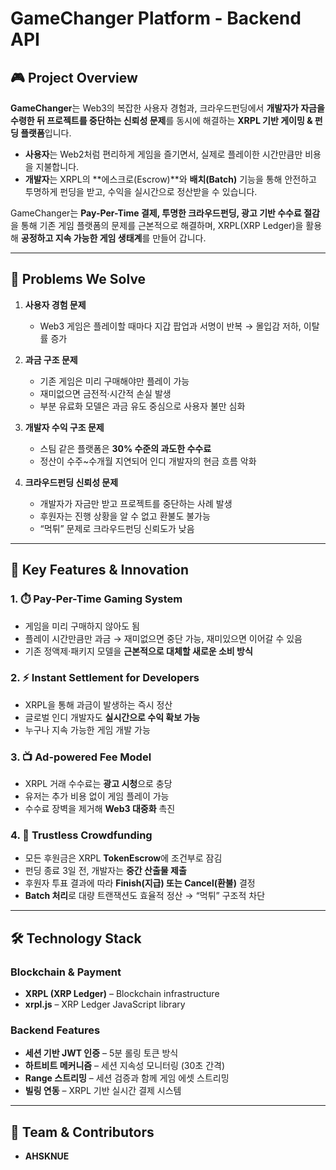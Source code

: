 # GameChanger Platform - Backend API

## 🎮 Project Overview
**GameChanger**는 Web3의 복잡한 사용자 경험과, 크라우드펀딩에서 **개발자가 자금을 수령한 뒤 프로젝트를 중단하는 신뢰성 문제**를 동시에 해결하는 **XRPL 기반 게이밍 & 펀딩 플랫폼**입니다.  

- **사용자**는 Web2처럼 편리하게 게임을 즐기면서, 실제로 플레이한 시간만큼만 비용을 지불합니다.  
- **개발자**는 XRPL의 **에스크로(Escrow)**와 **배치(Batch)** 기능을 통해 안전하고 투명하게 펀딩을 받고, 수익을 실시간으로 정산받을 수 있습니다.  

GameChanger는 **Pay-Per-Time 결제, 투명한 크라우드펀딩, 광고 기반 수수료 절감**을 통해 기존 게임 플랫폼의 문제를 근본적으로 해결하며, XRPL(XRP Ledger)을 활용해 **공정하고 지속 가능한 게임 생태계**를 만들어 갑니다.  

---

## 🚩 Problems We Solve
1. **사용자 경험 문제**  
   - Web3 게임은 플레이할 때마다 지갑 팝업과 서명이 반복 → 몰입감 저하, 이탈률 증가  

2. **과금 구조 문제**  
   - 기존 게임은 미리 구매해야만 플레이 가능  
   - 재미없으면 금전적·시간적 손실 발생  
   - 부분 유료화 모델은 과금 유도 중심으로 사용자 불만 심화  

3. **개발자 수익 구조 문제**  
   - 스팀 같은 플랫폼은 **30% 수준의 과도한 수수료**  
   - 정산이 수주~수개월 지연되어 인디 개발자의 현금 흐름 악화  

4. **크라우드펀딩 신뢰성 문제**  
   - 개발자가 자금만 받고 프로젝트를 중단하는 사례 발생  
   - 후원자는 진행 상황을 알 수 없고 환불도 불가능  
   - “먹튀” 문제로 크라우드펀딩 신뢰도가 낮음  

---

## 🌟 Key Features & Innovation

### 1. ⏱️ Pay-Per-Time Gaming System  
- 게임을 미리 구매하지 않아도 됨  
- 플레이 시간만큼만 과금 → 재미없으면 중단 가능, 재미있으면 이어갈 수 있음  
- 기존 정액제·패키지 모델을 **근본적으로 대체할 새로운 소비 방식**  

### 2. ⚡ Instant Settlement for Developers  
- XRPL을 통해 과금이 발생하는 즉시 정산  
- 글로벌 인디 개발자도 **실시간으로 수익 확보 가능**  
- 누구나 지속 가능한 게임 개발 가능  

### 3. 📺 Ad-powered Fee Model  
- XRPL 거래 수수료는 **광고 시청**으로 충당  
- 유저는 추가 비용 없이 게임 플레이 가능  
- 수수료 장벽을 제거해 **Web3 대중화** 촉진  

### 4. 🔐 Trustless Crowdfunding  
- 모든 후원금은 XRPL **TokenEscrow**에 조건부로 잠김  
- 펀딩 종료 3일 전, 개발자는 **중간 산출물 제출**  
- 후원자 투표 결과에 따라 **Finish(지급) 또는 Cancel(환불)** 결정  
- **Batch 처리**로 대량 트랜잭션도 효율적 정산 → “먹튀” 구조적 차단  

---

## 🛠️ Technology Stack

### Blockchain & Payment
- **XRPL (XRP Ledger)** – Blockchain infrastructure  
- **xrpl.js** – XRP Ledger JavaScript library  

### Backend Features
- **세션 기반 JWT 인증** – 5분 롤링 토큰 방식  
- **하트비트 메커니즘** – 세션 지속성 모니터링 (30초 간격)  
- **Range 스트리밍** – 세션 검증과 함께 게임 에셋 스트리밍  
- **빌링 연동** – XRPL 기반 실시간 결제 시스템  

---

## 👥 Team & Contributors
- **AHSKNUE**
